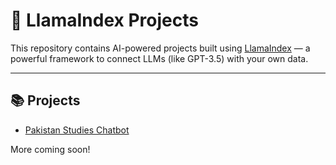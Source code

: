 # 🦙 LlamaIndex Projects

This repository contains AI-powered projects built using [LlamaIndex](https://www.llamaindex.ai/) — a powerful framework to connect LLMs (like GPT-3.5) with your own data.

---

## 📚 Projects

- [Pakistan Studies Chatbot](./pakistan_studies_chatbot/README.md)

More coming soon!

